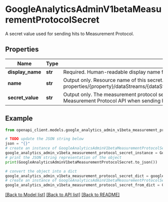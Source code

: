 # GoogleAnalyticsAdminV1betaMeasurementProtocolSecret

A secret value used for sending hits to Measurement Protocol.

## Properties

Name | Type | Description | Notes
------------ | ------------- | ------------- | -------------
**display_name** | **str** | Required. Human-readable display name for this secret. | [optional] 
**name** | **str** | Output only. Resource name of this secret. This secret may be a child of any type of stream. Format: properties/{property}/dataStreams/{dataStream}/measurementProtocolSecrets/{measurementProtocolSecret} | [optional] [readonly] 
**secret_value** | **str** | Output only. The measurement protocol secret value. Pass this value to the api_secret field of the Measurement Protocol API when sending hits to this secret&#39;s parent property. | [optional] [readonly] 

## Example

```python
from openapi_client.models.google_analytics_admin_v1beta_measurement_protocol_secret import GoogleAnalyticsAdminV1betaMeasurementProtocolSecret

# TODO update the JSON string below
json = "{}"
# create an instance of GoogleAnalyticsAdminV1betaMeasurementProtocolSecret from a JSON string
google_analytics_admin_v1beta_measurement_protocol_secret_instance = GoogleAnalyticsAdminV1betaMeasurementProtocolSecret.from_json(json)
# print the JSON string representation of the object
print(GoogleAnalyticsAdminV1betaMeasurementProtocolSecret.to_json())

# convert the object into a dict
google_analytics_admin_v1beta_measurement_protocol_secret_dict = google_analytics_admin_v1beta_measurement_protocol_secret_instance.to_dict()
# create an instance of GoogleAnalyticsAdminV1betaMeasurementProtocolSecret from a dict
google_analytics_admin_v1beta_measurement_protocol_secret_from_dict = GoogleAnalyticsAdminV1betaMeasurementProtocolSecret.from_dict(google_analytics_admin_v1beta_measurement_protocol_secret_dict)
```
[[Back to Model list]](../README.md#documentation-for-models) [[Back to API list]](../README.md#documentation-for-api-endpoints) [[Back to README]](../README.md)


